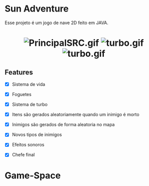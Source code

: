 # Sun Adventure


Esse projeto é um jogo de nave 2D feito em JAVA. </h3>

<h1 align="center">

<img alt = "PrincipalSRC.gif" title = "PrincipalSRC.gif" src="./gitHub/PrincipalSRC.gif" />
<img alt = "turbo.gif" title = "turbo.gif" src="./gitHub/novoTurbo.gif" />
  <img alt = "turbo.gif" title = "turbo.gif" src="./gitHub/novoBoss.gif" />




  


</br>

## Features


- [x] Sistema de vida
- [x] Foguetes
- [x] Sistema de turbo
- [x] Itens são gerados aleatoriamente quando um inimigo é morto
- [x] Inimigos são gerados de forma aleatoria no mapa
- [x] Novos tipos de inimigos
- [x] Efeitos sonoros
- [x] Chefe final



# Game-Space
